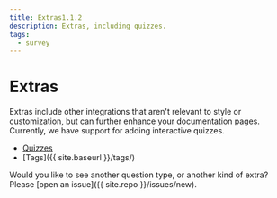 ```yaml
---
title: Extras1.1.2
description: Extras, including quizzes.
tags:
  - survey
---
```


# Extras

Extras include other integrations that aren't relevant to style or customization,
but can further enhance your documentation pages. Currently, we have support
for adding interactive quizzes.

- [Quizzes](example-quiz)
- [Tags]({{ site.baseurl }}/tags/)

Would you like to see another question type, or another kind of extra? Please [open an issue]({{ site.repo }}/issues/new).
